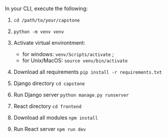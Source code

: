 In your CLI, execute the following:

1. `cd /path/to/your/capstone`  
2. `python -m venv venv`  
3. Activate virtual environtment: 
    - for windows: `venv/Scripts/activate` ; 
    - for Unix/MacOS: `source venv/bin/activate`  

4. Download all requirements `pip install -r requirements.txt`  

6. Django directory `cd capstone`  
7. Run Django server `python manage.py runserver`  

8. React directory `cd frontend`  
9. Download all modules `npm install`  
10. Run React server `npm run dev`  

